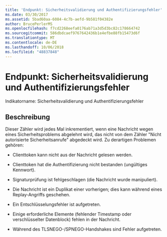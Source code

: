 ```yaml
---
title: 'Endpunkt: Sicherheitsvalidierung und Authentifizierungsfehler'
ms.date: 03/30/2017
ms.assetid: 5bad60aa-6084-4c7b-aefd-9b581f04382e
author: BrucePerlerMS
ms.openlocfilehash: f7cd2268eefa0176ab71a3d5d3bc82c178664742
ms.sourcegitcommit: 586dbdcaef9767642436b1e4efbe88fb15473d6f
ms.translationtype: MT
ms.contentlocale: de-DE
ms.lasthandoff: 10/06/2018
ms.locfileid: "48837848"
---
```

# <a name="endpoint-security-validation-and-authentication-failures"></a>Endpunkt: Sicherheitsvalidierung und Authentifizierungsfehler
Indikatorname: Sicherheitsvalidierung und Authentifizierungsfehler  
  
## <a name="description"></a>Beschreibung  
 Dieser Zähler wird jedes Mal inkrementiert, wenn eine Nachricht wegen eines Sicherheitsproblems abgelehnt wird, das nicht von dem Zähler "Nicht autorisierte Sicherheitsanrufe" abgedeckt wird. Zu derartigen Problemen gehören:  
  
-   Clienttoken kann nicht aus der Nachricht gelesen werden.  
  
-   Clienttoken hat die Authentifizierung nicht bestanden (ungültiges Kennwort).  
  
-   Signaturprüfung ist fehlgeschlagen (die Nachricht wurde manipuliert).  
  
-   Die Nachricht ist ein Duplikat einer vorherigen; dies kann während eines Replay-Angriffs geschehen.  
  
-   Ein Entschlüsselungsfehler ist aufgetreten.  
  
-   Einige erforderliche Elemente (fehlender Timestamp oder verschlüsselter Datenblock) fehlen in der Nachricht.  
  
-   Während des TLSNEGO-/SPNEGO-Handshakes sind Fehler aufgetreten.
